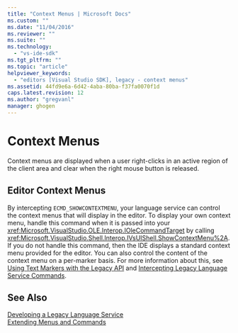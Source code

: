 ```yaml
---
title: "Context Menus | Microsoft Docs"
ms.custom: ""
ms.date: "11/04/2016"
ms.reviewer: ""
ms.suite: ""
ms.technology: 
  - "vs-ide-sdk"
ms.tgt_pltfrm: ""
ms.topic: "article"
helpviewer_keywords: 
  - "editors [Visual Studio SDK], legacy - context menus"
ms.assetid: 44fd9e6a-6d42-4aba-80ba-f37fa0070f1d
caps.latest.revision: 12
ms.author: "gregvanl"
manager: ghogen
---
```

# Context Menus
Context menus are displayed when a user right-clicks in an active region of the client area and clear when the right mouse button is released.  
  
## Editor Context Menus  
 By intercepting `ECMD_SHOWCONTEXTMENU`, your language service can control the context menus that will display in the editor. To display your own context menu, handle this command when it is passed into your <xref:Microsoft.VisualStudio.OLE.Interop.IOleCommandTarget> by calling <xref:Microsoft.VisualStudio.Shell.Interop.IVsUIShell.ShowContextMenu%2A>. If you do not handle this command, then the IDE displays a standard context menu provided for the editor. You can also control the content of the context menu on a per-marker basis. For more information about this, see [Using Text Markers with the Legacy API](../extensibility/using-text-markers-with-the-legacy-api.md) and [Intercepting Legacy Language Service Commands](../extensibility/internals/intercepting-legacy-language-service-commands.md).  
  
## See Also  
 [Developing a Legacy Language Service](../extensibility/internals/developing-a-legacy-language-service.md)   
 [Extending Menus and Commands](../extensibility/extending-menus-and-commands.md)